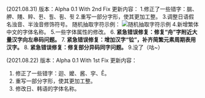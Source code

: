 (2021.08.31)
版本：Alpha 0.1 With 2nd Fix
更新内容：
1.修正了一些错字：腨、舺、賤、賥、퓐、퓔、퓜、퓟
2.重写一部分字形，使其更加工整。
3.调整日语假名浊音、半浊音修饰符号。
  随机抽取字符示例：
![随机抽取字符示例](https://images.gitee.com/uploads/images/2021/0831/182652_56fd0df0_9504356.png "EG06.png")
4.新增繁体中文的字体名称。
5.一些字体属性的修改。
6. **紧急错误修复：修复“舟”字附近大量汉字向左串码问题。** 
7. **紧急错误修复：增加汉字“𫟷”，补齐简繁元素周期表用汉字。** 
8. **紧急错误修复：修复部分异码同字问题。** 
9.没了（咕~）

(2021.08.22)
版本：Alpha 0.1 With 1st Fix
更新内容：
1. 修正了一些错字：迴、嬤、酱、穻、Ě。
2. 重写一部分字形，使其更加工整。
3. 修改日、韩语的字体名称。